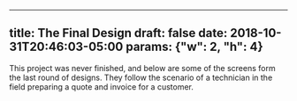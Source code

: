 
---
title: The Final Design
draft: false
date: 2018-10-31T20:46:03-05:00
params: {"w": 2, "h": 4}
---
This project was never finished, and below are some of the screens form the last round of designs.
They follow the scenario of a technician in the field preparing a quote and invoice for a customer.
